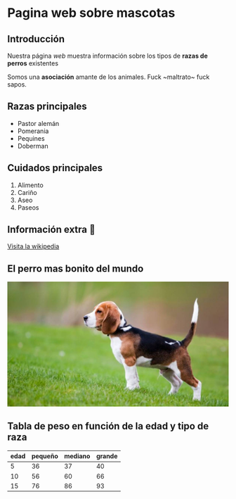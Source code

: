 # Pagina web sobre mascotas
 
## Introducción
Nuestra página *web* muestra información sobre los tipos de **razas de perros** existentes

Somos una **asociación** amante de los animales. Fuck ~maltrato~ fuck sapos.

## Razas principales

* Pastor alemán
* Pomerania
* Pequines
* Doberman

## Cuidados principales

1. Alimento
2. Cariño
3. Aseo
4. Paseos

## Información extra 🐶

[Visita la wikipedia](https://es.wikipedia.org/wiki/Canis_familiaris)

## El perro mas bonito del mundo

![alt][perro]

[perro]:perro.jpg

## Tabla de peso en función de la edad y tipo de raza

|edad| pequeño| mediano| grande|
|----| -------| -------| ------|
|  5| 36 | 37 | 40 |
| 10| 56 | 60 | 66 |
| 15| 76 | 86 | 93 |
